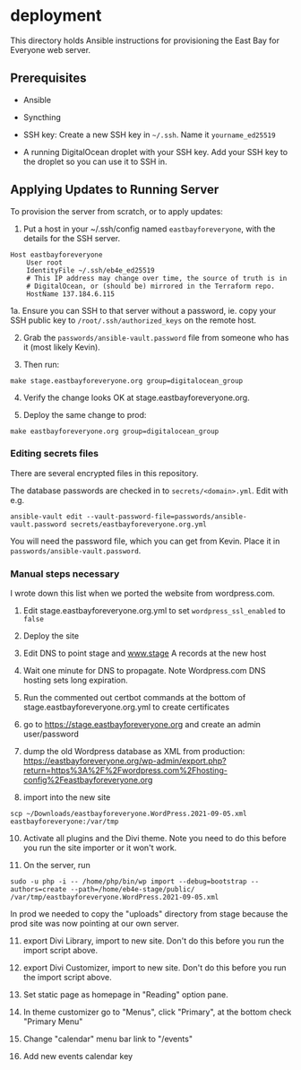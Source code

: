 # deployment

This directory holds Ansible instructions for provisioning the East Bay for
Everyone web server.

## Prerequisites

- Ansible

- Syncthing

- SSH key: Create a new SSH key in `~/.ssh`. Name it `yourname_ed25519`

- A running DigitalOcean droplet with your SSH key. Add your SSH key to the
droplet so you can use it to SSH in.

## Applying Updates to Running Server

To provision the server from scratch, or to apply updates:

1. Put a host in your ~/.ssh/config named `eastbayforeveryone`, with the details
for the SSH server.

```
Host eastbayforeveryone
    User root
    IdentityFile ~/.ssh/eb4e_ed25519
    # This IP address may change over time, the source of truth is in
    # DigitalOcean, or (should be) mirrored in the Terraform repo.
    HostName 137.184.6.115
```

1a. Ensure you can SSH to that server without a password, ie. copy your SSH
public key to `/root/.ssh/authorized_keys` on the remote host.

2. Grab the `passwords/ansible-vault.password` file from someone who has it
   (most likely Kevin).

3. Then run:

```
make stage.eastbayforeveryone.org group=digitalocean_group
```

4. Verify the change looks OK at stage.eastbayforeveryone.org.

5. Deploy the same change to prod:

```
make eastbayforeveryone.org group=digitalocean_group
```

### Editing secrets files

There are several encrypted files in this repository.

The database passwords are checked in to `secrets/<domain>.yml`. Edit with e.g.

```
ansible-vault edit --vault-password-file=passwords/ansible-vault.password secrets/eastbayforeveryone.org.yml
```

You will need the password file, which you can get from Kevin. Place it in
`passwords/ansible-vault.password`.

### Manual steps necessary

I wrote down this list when we ported the website from wordpress.com.

1. Edit stage.eastbayforeveryone.org.yml to set `wordpress_ssl_enabled` to `false`

2. Deploy the site

3. Edit DNS to point stage and www.stage A records at the new host

4. Wait one minute for DNS to propagate. Note Wordpress.com DNS hosting sets
   long expiration.

5. Run the commented out certbot commands at the bottom of
   stage.eastbayforeveryone.org.yml to create certificates

6. go to https://stage.eastbayforeveryone.org and create an admin user/password

8. dump the old Wordpress database as XML from production: https://eastbayforeveryone.org/wp-admin/export.php?return=https%3A%2F%2Fwordpress.com%2Fhosting-config%2Feastbayforeveryone.org

9. import into the new site

```
scp ~/Downloads/eastbayforeveryone.WordPress.2021-09-05.xml eastbayforeveryone:/var/tmp
```

10. Activate all plugins and the Divi theme. Note you need to do this before you
run the site importer or it won't work.

10. On the server, run

```
sudo -u php -i -- /home/php/bin/wp import --debug=bootstrap --authors=create --path=/home/eb4e-stage/public/ /var/tmp/eastbayforeveryone.WordPress.2021-09-05.xml
```

In prod we needed to copy the "uploads" directory from stage because the prod
site was now pointing at our own server.

11. export Divi Library, import to new site. Don't do this before you run the
    import script above.

12. export Divi Customizer, import to new site. Don't do this before you run the
    import script above.

13. Set static page as homepage in "Reading" option pane.

14. In theme customizer go to "Menus", click "Primary", at the bottom check
    "Primary Menu"

15. Change "calendar" menu bar link to "/events"

16. Add new events calendar key
